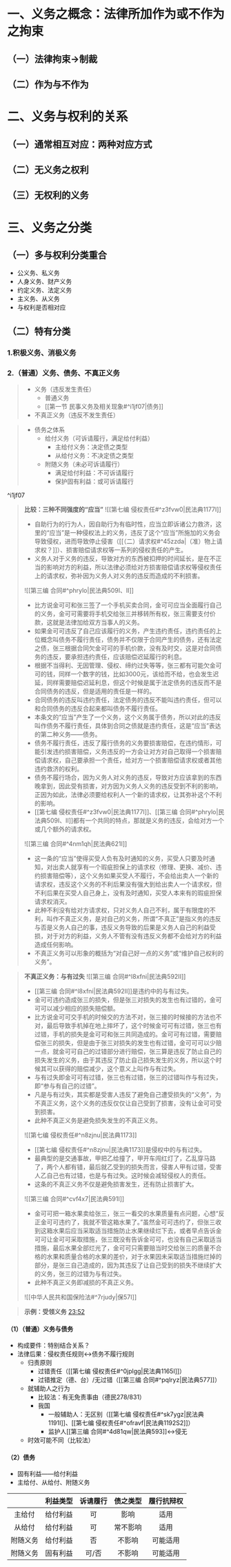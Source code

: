 # 一、义务之概念：法律所加作为或不作为之拘束
## （一）法律拘束→制裁
## （二）作为与不作为
# 二、义务与权利的关系
## （一）通常相互对应：两种对应方式
## （二）无义务之权利
## （三）无权利的义务
# 三、义务之分类
## （一）多与权利分类重合
- 公义务、私义务
- 人身义务、财产义务
- 约定义务、法定义务
- 主义务、从义务
- 与权利是否相对应
## （二）特有分类
### 1.积极义务、消极义务
### 2.（普通）义务、债务、不真正义务
>- 义务（违反发生责任）
>	- 普通义务
>	- [[第一节 民事义务及相关现象#^i1jf07|债务]]
>- 不真正义务（违反不发生责任）

>- 债务之体系
>	- 给付义务（可诉请履行，满足给付利益）
>		- 主给付义务：决定债之类型
>		- 从给付义务：不决定债之类型
>	- 附随义务（未必可诉请履行）
>		- 满足给付利益：不可诉请履行
>		- 保护固有利益：或可诉请履行
>		
^i1jf07

>**比较：三种不同强度的“应当”**
>![[第七编 侵权责任#^z3fvw0|民法典1177I]]
>- 自助行为的行为人，因自助行为有临时性，应当立即诉诸公力救济，这里的“应当”是一种侵权法上的义务，违反了这个“应当”所施加的义务会导致侵权，进而导致停止侵害（[[（二）请求权#^45zzda|（准）物上请求权？]]）、损害赔偿请求权等一系列的侵权责任的产生。
>- 义务人对于义务的违反，导致对方的东西被扣押的时间延长，是在不正当的影响对方的利益，所以法律必须给对方损害赔偿请求权等侵权责任上的请求权，弥补因为义务人对义务的违反而造成的不利损害。
>
>![[第三编 合同#^phrylo|民法典509I、II]]
>- 比方说金可可和张三签了一个手机买卖合同，金可可应当全面履行自己的义务，金可可需要将手机交给张三并移转所有权，张三需要支付价款，这就是法律加给双方当事人的义务。
>- 如果金可可违反了自己应该履行的义务，产生违约责任，违约责任的上位概念叫债务不履行责任，债务并不仅限于合同产生的债务，还有法定之债，张三根据合同欠金可可的手机价款，没有及时交，这是对合同债务的违反，要承担违约责任，应该赔偿迟延履行的利息。
>- 根据不当得利、无因管理、侵权、缔约过失等等，张三都有可能欠金可可的钱，同样一个数字的钱，比如3000元，该给而不给，也会发生迟延，同样需要赔偿迟延利息，但这个时候是属于法定债务的违反而不是合同债务的违反，但是适用的责任是一样的。
>- 合同债务的违反叫违约责任，法定债务的违反不能叫违约责任，但可以和合同债务的违反合起来都叫债务不履行责任。
>- 本条文的“应当”产生了一个义务，这个义务属于债务，所以对此的违反叫作债务不履行责任，具体到合同之债就是违约责任，这是“应当”表达的第二种义务——债务。
>- 债务不履行责任，违反了履行债务的义务要损害赔偿，在违约情形，可能引发违约损害赔偿，义务违反的一方会让对方对自己取得一个损害赔偿请求权，自己要承担一个责任，给对方一个损害赔偿请求权或者其他违约救济的权利。
>- 债务不履行场合，因为义务人对义务的违反，导致对方应该拿到的东西晚拿到，因此受有损害，对方因为义务人义务的违反受到不利的影响，正因为如此，法律必须要给权利人一个新的请求权，让其弥补这个不利的影响。
>- [[第七编 侵权责任#^z3fvw0|民法典1177I]]、[[第三编 合同#^phrylo|民法典509I、II]]都有一个共同的特点，那就是义务的违反，会给对方一个或几个额外的请求权。
>
>![[第三编 合同#^4nm1qh|民法典621I]]
>- 这一条的“应当”使得买受人负有及时通知的义务，买受人只要及时通知，对出卖人就享有一个瑕疵担保上的请求权（修理、更换、减价、违约损害赔偿等），这个义务如果买受人不履行，不会给出卖人一个新的请求权，违反这个义务的不利后果没有强大到给出卖人一个请求权，但不利后果在买受人自己身上，没有及时通知，买受人本来有的瑕疵担保请求权消灭。
>- 此种不利没有给对方请求权，只对义务人自己不利，属于有限度的不利，叫作不真正义务，是对自己的义务，所谓“不真正”是指义务的违反与否是义务人自己的事，违反义务导致的后果是义务人自己的利益受损，对于对方的利益，义务人不管有没有违反义务都不会给对方的利益造成任何影响。
>- 不真正义务可以形象的概括为“对自己好一点的义务”或“维护自己权利的义务”。

>**不真正义务：与有过失**
>![[第三编 合同#^l8xfni|民法典592II]]
>- [[第三编 合同#^l8xfni|民法典592II]]是违约中的与有过失。
>- 金可可违约造成张三的损失，但是张三对损失的发生也有过错的，金可可可以减少相应的损失赔偿额。
>- 比方说金可可交手机的时候交的方法不对，张三接的时候接的方法也不对，最后导致手机掉在地上摔坏了，这个时候金可可有过错，张三也有过错，手机的损失是金可可和张三共同造成的。金可可有过错，需要赔偿张三的损失，但是由于张三对损失的发生也有过错，金可可可以少赔一点，就金可可自己的过错部分进行赔偿，张三算是违反了防止自己的损失发生的义务，由于其违反了防止自己损失发生的义务，所以这个时候其可以获得的赔偿减少，这个意义上叫作与有过失。
>- 与有过失即金可可有过错，张三也有过错，张三的过错叫作与有过失，即“参与有自己的过错”。
>- 凡是与有过失，其实都是受害人违反了避免自己遭受损失的“义务”，为不真正义务，这个义务的违反仅仅让自己受到了损害，没有让金可可受到损害。
>- 此种不真正义务是避免损失发生的不真正义务。
>
>![[第七编 侵权责任#^n8zjnu|民法典1173]]
>- [[第七编 侵权责任#^n8zjnu|民法典1173]]是侵权中的与有过失。
>- 最典型的是交通事故，甲把乙给撞了，甲开车闯红灯了，乙乱穿马路了，两个人都有错，最后就乙受到的损失而言，侵害人甲有过错，受害人乙自己也有过错，也是与有过失。这时候会减轻侵权人的责任。
>- 这条的不真正义务不仅是避免损害发生，还有防止损害扩大。
>
>![[第三编 合同#^cvf4x7|民法典591I]]
>- 金可可把一箱水果卖给张三，张三一看交的水果质量有点问题，心想“反正金可可违约了，我就不管这箱水果了。”虽然金可可违约了，但张三收到这箱水果后应当采取适当措施防止水果继续烂下去，或者早点告诉金可可让金可可采取措施，张三既没有告诉金可可，也没有自己采取适当措施，最后水果全部烂光了，金可可只需要赔当时交给张三的质量不合格的水果和质量合格的水果的差价，对于水果因未采取适当措施烂掉的部分，是张三自己造成的，因为其违反了让自己受到的损失不继续扩大的义务，张三的过错为与有过失。
>- 此种不真正义务即减损的不真正义务。
>
>![[中华人民共和国保险法#^7rjudy|保57I]]

>**示例：受领义务**
>[23:52](file:///D:/BaiduNetdiskDownload/%E6%B0%91%E6%B3%95%E6%80%BB%E8%AE%BA10-2.mp4#t=1432.080207)

#### （1）（普通）义务与债务
- 构成要件：特别结合关系？
- 法律后果：侵权责任规则↔债务不履行规则
	- 归责原则
		- 过错责任（[[第七编 侵权责任#^0jplgg|民法典1165I]]）
		- 过错推定（德、台）/无过错（[[第三编 合同#^pqlryz|民法典577]]）
	- 就辅助人之行为
		- 比较法：有无免责事由（德民278/831）
		- 我国
			- 一般辅助人：无区别（[[第七编 侵权责任#^sk7ygz|民法典1191I]]、[[第七编 侵权责任#^ofravf|民法典1192S2]]）
			- 监护人[[第三编 合同#^4d81qw|民法典593]]↔侵无
	- 时效可能不同（比较法）
#### （2）债务
- 固有利益——给付利益
- 主给付、从给付、附随义务

||利益类型|诉请履行|债之类型|履行抗辩权|
|:---:|:---:|:---:|:---:|:---:|
|主给付|给付利益|可|影响|适用|
|从给付|给付利益|可|常不影响|适用|
|附随义务|给付利益|否|不影响|可能适用|
|附随义务|固有利益|可/否|不影响|可能适用|

